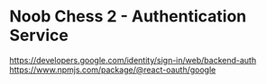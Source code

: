 # Noob Chess 2 - Authentication Service

https://developers.google.com/identity/sign-in/web/backend-auth
https://www.npmjs.com/package/@react-oauth/google